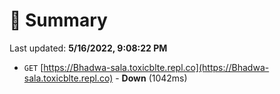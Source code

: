 # 📖 Summary
Last updated: **5/16/2022, 9:08:22 PM**

- `GET` [https://Bhadwa-sala.toxicblte.repl.co](https://Bhadwa-sala.toxicblte.repl.co) - **Down** (1042ms)
